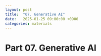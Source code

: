 ```yaml
---
layout: post
title:  "07. Generative AI"
date:   2025-01-25 09:00:00 +0900
categories: materials
---
```


# Part 07. Generative AI
